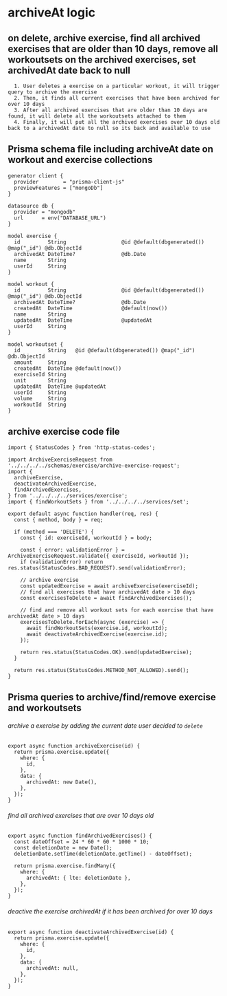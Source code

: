 # archiveAt logic

## on delete, archive exercise, find all archived exercises that are older than 10 days, remove all workoutsets on the archived exercises, set archivedAt date back to null

```
  1. User deletes a exercise on a particular workout, it will trigger query to archive the exercise
  2. Then, it finds all current exercises that have been archived for over 10 days
  3. After all archived exercises that are older than 10 days are found, it will delete all the workoutsets attached to them
  4. Finally, it will put all the archived exercises over 10 days old back to a archivedAt date to null so its back and available to use
```

## Prisma schema file including archiveAt date on workout and exercise collections

```
generator client {
  provider        = "prisma-client-js"
  previewFeatures = ["mongoDb"]
}

datasource db {
  provider = "mongodb"
  url      = env("DATABASE_URL")
}

model exercise {
  id         String                  @id @default(dbgenerated()) @map("_id") @db.ObjectId
  archivedAt DateTime?               @db.Date
  name       String
  userId     String
}

model workout {
  id         String                  @id @default(dbgenerated()) @map("_id") @db.ObjectId
  archivedAt DateTime?               @db.Date
  createdAt  DateTime                @default(now())
  name       String
  updatedAt  DateTime                @updatedAt
  userId     String
}

model workoutset {
  id         String   @id @default(dbgenerated()) @map("_id") @db.ObjectId
  amount     String
  createdAt  DateTime @default(now())
  exerciseId String
  unit       String
  updatedAt  DateTime @updatedAt
  userId     String
  volume     String
  workoutId  String
}
```

## archive exercise code file

```
import { StatusCodes } from 'http-status-codes';

import ArchiveExerciseRequest from '../../../../schemas/exercise/archive-exercise-request';
import {
  archiveExercise,
  deactivateArchivedExercise,
  findArchivedExercises,
} from '../../../../services/exercise';
import { findWorkoutSets } from '../../../../services/set';

export default async function handler(req, res) {
  const { method, body } = req;

  if (method === 'DELETE') {
    const { id: exerciseId, workoutId } = body;

    const { error: validationError } = ArchiveExerciseRequest.validate({ exerciseId, workoutId });
    if (validationError) return res.status(StatusCodes.BAD_REQUEST).send(validationError);

    // archive exercise
    const updatedExercise = await archiveExercise(exerciseId);
    // find all exercises that have archivedAt date > 10 days
    const exercisesToDelete = await findArchivedExercises();

    // find and remove all workout sets for each exercise that have archivedAt date > 10 days
    exercisesToDelete.forEach(async (exercise) => {
      await findWorkoutSets(exercise.id, workoutId);
      await deactivateArchivedExercise(exercise.id);
    });

    return res.status(StatusCodes.OK).send(updatedExercise);
  }

  return res.status(StatusCodes.METHOD_NOT_ALLOWED).send();
}
```

## Prisma queries to archive/find/remove exercise and workoutsets

###### archive a exercise by adding the current date user decided to `delete`

```
export async function archiveExercise(id) {
  return prisma.exercise.update({
    where: {
      id,
    },
    data: {
      archivedAt: new Date(),
    },
  });
}
```

###### find all archived exercises that are over 10 days old

```
export async function findArchivedExercises() {
  const dateOffset = 24 * 60 * 60 * 1000 * 10;
  const deletionDate = new Date();
  deletionDate.setTime(deletionDate.getTime() - dateOffset);

  return prisma.exercise.findMany({
    where: {
      archivedAt: { lte: deletionDate },
    },
  });
}
```

###### deactive the exercise archivedAt if it has been archived for over 10 days

```
export async function deactivateArchivedExercise(id) {
  return prisma.exercise.update({
    where: {
      id,
    },
    data: {
      archivedAt: null,
    },
  });
}
```
